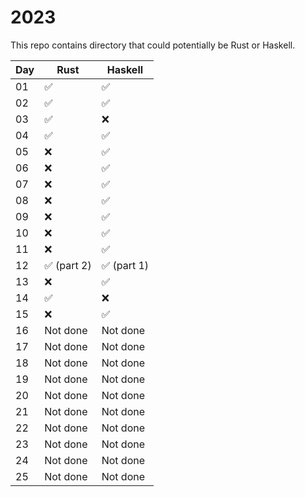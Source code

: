 # 2023

This repo contains directory that could potentially be Rust or Haskell.

| Day | Rust        | Haskell   |
|-----|-------------|-----------|
| 01  | ✅          | ✅          |
| 02  | ✅          | ✅          |
| 03  | ✅          | ❌          |
| 04  | ✅          | ✅          |
| 05  | ❌          | ✅          |
| 06  | ❌          | ✅          |
| 07  | ❌          | ✅          |
| 08  | ❌          | ✅          |
| 09  | ❌          | ✅          |
| 10  | ❌          | ✅          |
| 11  | ❌          | ✅          |
| 12  | ✅ (part 2) | ✅ (part 1) |
| 13  | ❌          | ✅          |
| 14  | ✅          | ❌          |
| 15  | ❌          | ✅          |
| 16  | Not done    | Not done    |
| 17  | Not done    | Not done    |
| 18  | Not done    | Not done    |
| 19  | Not done    | Not done    |
| 20  | Not done    | Not done    |
| 21  | Not done    | Not done    |
| 22  | Not done    | Not done    |
| 23  | Not done    | Not done    |
| 24  | Not done    | Not done    |
| 25  | Not done    | Not done    |
